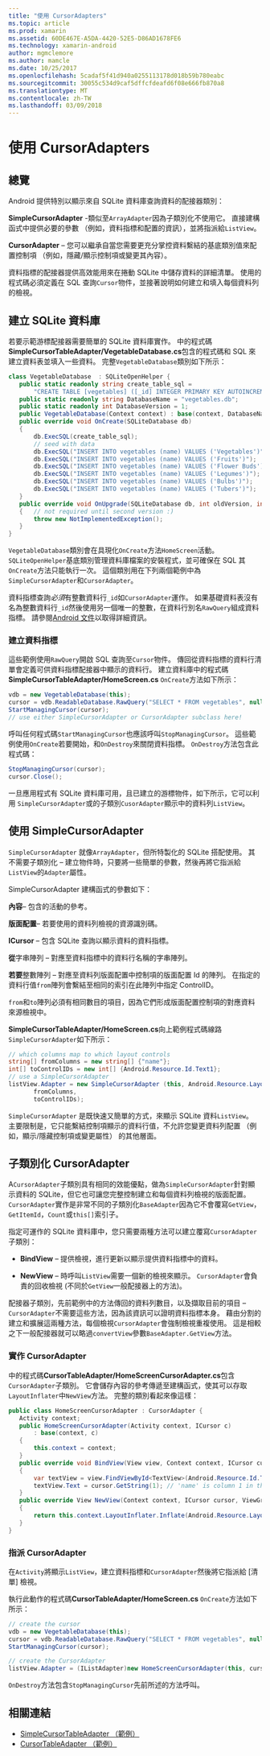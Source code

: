```yaml
---
title: "使用 CursorAdapters"
ms.topic: article
ms.prod: xamarin
ms.assetid: 60DE467E-A5DA-4420-52E5-D86AD1678FE6
ms.technology: xamarin-android
author: mgmclemore
ms.author: mamcle
ms.date: 10/25/2017
ms.openlocfilehash: 5cadaf5f41d940a0255113178d018b59b780eabc
ms.sourcegitcommit: 30055c534d9caf5dffcfdeafd6f08e666fb870a8
ms.translationtype: MT
ms.contentlocale: zh-TW
ms.lasthandoff: 03/09/2018
---
```

# <a name="using-cursoradapters"></a>使用 CursorAdapters


## <a name="overview"></a>總覽

Android 提供特別以顯示來自 SQLite 資料庫查詢資料的配接器類別：

 **SimpleCursorAdapter** -類似至`ArrayAdapter`因為子類別化不使用它。 直接建構函式中提供必要的參數 （例如，資料指標和配置的資訊），並將指派給`ListView`。

 **CursorAdapter** – 您可以繼承自當您需要更充分掌控資料繫結的基底類別值來配置控制項 （例如，隱藏/顯示控制項或變更其內容）。

資料指標的配接器提供高效能用來在捲動 SQLite 中儲存資料的詳細清單。 使用的程式碼必須定義在 SQL 查詢`Cursor`物件，並接著說明如何建立和填入每個資料列的檢視。


## <a name="creating-an-sqlite-database"></a>建立 SQLite 資料庫

若要示範游標配接器需要簡單的 SQLite 資料庫實作。 中的程式碼**SimpleCursorTableAdapter/VegetableDatabase.cs**包含的程式碼和 SQL 來建立資料表並填入一些資料。
完整`VegetableDatabase`類別如下所示：

```csharp
class VegetableDatabase  : SQLiteOpenHelper {
   public static readonly string create_table_sql =
       "CREATE TABLE [vegetables] ([_id] INTEGER PRIMARY KEY AUTOINCREMENT NOT NULL UNIQUE, [name] TEXT NOT NULL UNIQUE)";
   public static readonly string DatabaseName = "vegetables.db";
   public static readonly int DatabaseVersion = 1;
   public VegetableDatabase(Context context) : base(context, DatabaseName, null, DatabaseVersion) { }
   public override void OnCreate(SQLiteDatabase db)
   {
       db.ExecSQL(create_table_sql);
       // seed with data
       db.ExecSQL("INSERT INTO vegetables (name) VALUES ('Vegetables')");
       db.ExecSQL("INSERT INTO vegetables (name) VALUES ('Fruits')");
       db.ExecSQL("INSERT INTO vegetables (name) VALUES ('Flower Buds')");
       db.ExecSQL("INSERT INTO vegetables (name) VALUES ('Legumes')");
       db.ExecSQL("INSERT INTO vegetables (name) VALUES ('Bulbs')");
       db.ExecSQL("INSERT INTO vegetables (name) VALUES ('Tubers')");
   }
   public override void OnUpgrade(SQLiteDatabase db, int oldVersion, int newVersion)
   {   // not required until second version :)
       throw new NotImplementedException();
   }
}
```

`VegetableDatabase`類別會在具現化`OnCreate`方法`HomeScreen`活動。 `SQLiteOpenHelper`基底類別管理資料庫檔案的安裝程式，並可確保在 SQL 其`OnCreate`方法只能執行一次。 這個類別用在下列兩個範例中為`SimpleCursorAdapter`和`CursorAdapter`。

資料指標查詢*必須*有整數資料行`_id`如`CursorAdapter`運作。 如果基礎資料表沒有名為整數資料行`_id`然後使用另一個唯一的整數，在資料行別名`RawQuery`組成資料指標。 請參閱[Android 文件](https://developer.xamarin.com/api/type/Android.Widget.CursorAdapter/)以取得詳細資訊。


### <a name="creating-the-cursor"></a>建立資料指標

這些範例使用`RawQuery`開啟 SQL 查詢至`Cursor`物件。 傳回從資料指標的資料行清單會定義可供資料指標配接器中顯示的資料行。 建立資料庫中的程式碼**SimpleCursorTableAdapter/HomeScreen.cs** `OnCreate`方法如下所示：

```csharp
vdb = new VegetableDatabase(this);
cursor = vdb.ReadableDatabase.RawQuery("SELECT * FROM vegetables", null); // cursor query
StartManagingCursor(cursor);
// use either SimpleCursorAdapter or CursorAdapter subclass here!
```

呼叫任何程式碼`StartManagingCursor`也應該呼叫`StopManagingCursor`。 這些範例使用`OnCreate`若要開始，和`OnDestroy`來關閉資料指標。 `OnDestroy`方法包含此程式碼：

```csharp
StopManagingCursor(cursor);
cursor.Close();
```

一旦應用程式有 SQLite 資料庫可用，且已建立的游標物件，如下所示，它可以利用 `SimpleCursorAdapter`或的子類別`CusorAdapter`顯示中的資料列`ListView`。


## <a name="using-simplecursoradapter"></a>使用 SimpleCursorAdapter

`SimpleCursorAdapter` 就像`ArrayAdapter`，但所特製化的 SQLite 搭配使用。 其不需要子類別化 – 建立物件時，只要將一些簡單的參數，然後再將它指派給`ListView`的`Adapter`屬性。

SimpleCursorAdapter 建構函式的參數如下：

 **內容**– 包含的活動的參考。

 **版面配置**– 若要使用的資料列檢視的資源識別碼。

 **ICursor** – 包含 SQLite 查詢以顯示資料的資料指標。

 **從**字串陣列 – 對應至資料指標中的資料行名稱的字串陣列。

 **若要**整數陣列 – 對應至資料列版面配置中控制項的版面配置 Id 的陣列。 在指定的資料行值`from`陣列會繫結至相同的索引在此陣列中指定 ControlID。

`from`和`to`陣列必須有相同數目的項目，因為它們形成版面配置控制項的對應資料來源檢視中。

**SimpleCursorTableAdapter/HomeScreen.cs**向上範例程式碼線路`SimpleCursorAdapter`如下所示：

```csharp
// which columns map to which layout controls
string[] fromColumns = new string[] {"name"};
int[] toControlIDs = new int[] {Android.Resource.Id.Text1};
// use a SimpleCursorAdapter
listView.Adapter = new SimpleCursorAdapter (this, Android.Resource.Layout.SimpleListItem1, cursor,
       fromColumns,
       toControlIDs);
```

`SimpleCursorAdapter` 是既快速又簡單的方式，來顯示 SQLite 資料`ListView`。 主要限制是，它只能繫結控制項顯示的資料行值，不允許您變更資料列配置 （例如，顯示/隱藏控制項或變更屬性） 的其他層面。


## <a name="subclassing-cursoradapter"></a>子類別化 CursorAdapter

A`CursorAdapter`子類別具有相同的效能優點，做為`SimpleCursorAdapter`針對顯示資料的 SQLite，但它也可讓您完整控制建立和每個資料列檢視的版面配置。 `CursorAdapter`實作是非常不同的子類別化`BaseAdapter`因為它不會覆寫`GetView`， `GetItemId`，`Count`或`this[]`索引子。

指定可運作的 SQLite 資料庫中，您只需要兩種方法可以建立覆寫`CursorAdapter`子類別：

- **BindView** – 提供檢視，進行更新以顯示提供資料指標中的資料。

- **NewView** – 時呼叫`ListView`需要一個新的檢視來顯示。 `CursorAdapter`會負責的回收檢視 (不同於`GetView`一般配接器上的方法)。

配接器子類別，先前範例中的方法傳回的資料列數目，以及擷取目前的項目 –`CursorAdapter`不需要這些方法，因為該資訊可以證明資料指標本身。 藉由分割的建立和擴展這兩種方法，每個檢視`CursorAdapter`會強制檢視重複使用。 這是相較之下一般配接器就可以略過`convertView`參數`BaseAdapter.GetView`方法。


### <a name="implementing-the-cursoradapter"></a>實作 CursorAdapter

中的程式碼**CursorTableAdapter/HomeScreenCursorAdapter.cs**包含`CursorAdapter`子類別。 它會儲存內容的參考傳遞至建構函式，使其可以存取`LayoutInflater`中`NewView`方法。 完整的類別看起來像這樣：

```csharp
public class HomeScreenCursorAdapter : CursorAdapter {
   Activity context;
   public HomeScreenCursorAdapter(Activity context, ICursor c)
       : base(context, c)
   {
       this.context = context;
   }
   public override void BindView(View view, Context context, ICursor cursor)
   {
       var textView = view.FindViewById<TextView>(Android.Resource.Id.Text1);
       textView.Text = cursor.GetString(1); // 'name' is column 1 in the cursor query
   }
   public override View NewView(Context context, ICursor cursor, ViewGroup parent)
   {
       return this.context.LayoutInflater.Inflate(Android.Resource.Layout.SimpleListItem1, parent, false);
   }
}
```


### <a name="assigning-the-cursoradapter"></a>指派 CursorAdapter

在`Activity`將顯示`ListView`，建立資料指標和`CursorAdapter`然後將它指派給 [清單] 檢視。

執行此動作的程式碼**CursorTableAdapter/HomeScreen.cs** `OnCreate`方法如下所示：

```csharp
// create the cursor
vdb = new VegetableDatabase(this);
cursor = vdb.ReadableDatabase.RawQuery("SELECT * FROM vegetables", null);
StartManagingCursor(cursor);

// create the CursorAdapter
listView.Adapter = (IListAdapter)new HomeScreenCursorAdapter(this, cursor, false);
```

`OnDestroy`方法包含`StopManagingCursor`先前所述的方法呼叫。



## <a name="related-links"></a>相關連結

- [SimpleCursorTableAdapter （範例）](https://developer.xamarin.com/samples/SimpleCursorTableAdapter/)
- [CursorTableAdapter （範例）](https://developer.xamarin.com/samples/CursorTableAdapter/)
